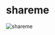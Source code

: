 # shareme

<img 
src="https://cdn.sanity.io/images/g0we2512/production/bdada3ddfae59e71e8f8c4ded0b26e9d3c71a879-640x337.png"
alt="shareme"
/>
